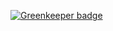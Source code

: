 
[![Greenkeeper badge](https://badges.greenkeeper.io/Jaid/babel-preset-jaid.svg)](https://greenkeeper.io/)
